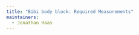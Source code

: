 ```yaml
---
title: "Bibi body block: Required Measurements"
maintainers:
  - Jonathan Haas
---
```


<DesignMeasurements design='bibi' />
